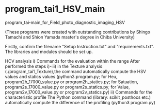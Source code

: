 # program_tai1_HSV_main

program_tai-main_for_Field_photo_diagnostic_imaging_HSV

(These programs were created with outstanding contributions by Shingo Tamachi and Shion Yamada master's degree in Chiba University)

Firstly, confirm the filename "Setup Instruction.txt" and "requirements.txt". The libraries and modules should be set up.

HCV analysis
i) Commands for the evaluation within the range 
After performed the steps i)-iii) in the Texture analysis (./program_tai1_Texture),the command automatically compute the HSV values and statics values (python3 program.py; for Heu, program2h_17000_value.py or program2h_statics.py; for Satuation, program2s_17000_value.py or program2s_statics.py; for Value, program2v_17000_value.py or program2v_statics.py)
ii) Commands for the characteristic profile 
The Python command (library: scikit_posthocs etc.) automatically compute the difference of the profiling (python3 program.py)
